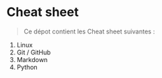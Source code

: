 # Cheat sheet
>Ce dépot contient les Cheat sheet suivantes :

1. Linux
2. Git / GitHub
3. Markdown
4. Python
